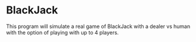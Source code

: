 # BlackJack
This program will simulate a real game of BlackJack with a dealer vs human with the option 
of playing with up to 4 players.
